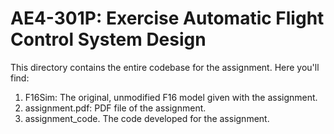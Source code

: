 # AE4-301P: Exercise Automatic Flight Control System Design
This directory contains the entire codebase for the assignment. Here you'll
find:

 1. F16Sim: The original, unmodified F16 model given with the assignment.
 3. assignment.pdf: PDF file of the assignment.
 4. assignment_code. The code developed for the assignment.
